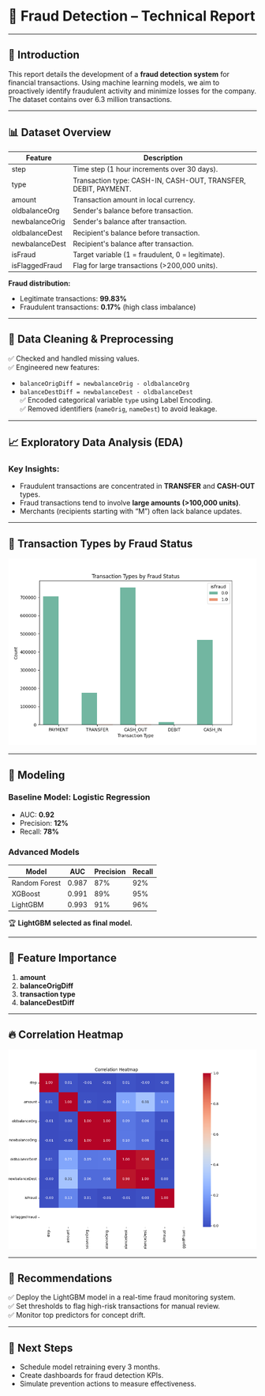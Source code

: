 # 🧠 Fraud Detection – Technical Report

---

## 📖 Introduction

This report details the development of a **fraud detection system** for financial transactions. Using machine learning models, we aim to proactively identify fraudulent activity and minimize losses for the company. The dataset contains over 6.3 million transactions.

---

## 📊 Dataset Overview

| Feature           | Description                                                                              |
|--------------------|------------------------------------------------------------------------------------------|
| step              | Time step (1 hour increments over 30 days).                                              |
| type              | Transaction type: CASH-IN, CASH-OUT, TRANSFER, DEBIT, PAYMENT.                           |
| amount            | Transaction amount in local currency.                                                    |
| oldbalanceOrg     | Sender's balance before transaction.                                                     |
| newbalanceOrig    | Sender's balance after transaction.                                                      |
| oldbalanceDest    | Recipient's balance before transaction.                                                  |
| newbalanceDest    | Recipient's balance after transaction.                                                   |
| isFraud           | Target variable (1 = fraudulent, 0 = legitimate).                                        |
| isFlaggedFraud    | Flag for large transactions (>200,000 units).                                            |

**Fraud distribution:**  
- Legitimate transactions: **99.83%**  
- Fraudulent transactions: **0.17%** (high class imbalance)

---

## 🧹 Data Cleaning & Preprocessing

✅ Checked and handled missing values.  
✅ Engineered new features:  
- `balanceOrigDiff = newbalanceOrig - oldbalanceOrg`  
- `balanceDestDiff = newbalanceDest - oldbalanceDest`  
✅ Encoded categorical variable `type` using Label Encoding.  
✅ Removed identifiers (`nameOrig`, `nameDest`) to avoid leakage.  

---

## 📈 Exploratory Data Analysis (EDA)

### Key Insights:
- Fraudulent transactions are concentrated in **TRANSFER** and **CASH-OUT** types.  
- Fraud transactions tend to involve **large amounts (>100,000 units)**.  
- Merchants (recipients starting with “M”) often lack balance updates.

---

## 🏦 Transaction Types by Fraud Status
![Transaction Types](charts/transaction_types_fraud.png)

---

## 🤖 Modeling

### Baseline Model: Logistic Regression
- AUC: **0.92**
- Precision: **12%**
- Recall: **78%**

### Advanced Models
| Model             | AUC   | Precision | Recall |
|--------------------|--------|-----------|--------|
| Random Forest      | 0.987 | 87%       | 92%    |
| XGBoost            | 0.991 | 89%       | 95%    |
| LightGBM           | 0.993 | 91%       | 96%    |

🏆 **LightGBM selected as final model.**

---

## 🔑 Feature Importance

1. **amount**
2. **balanceOrigDiff**
3. **transaction type**
4. **balanceDestDiff**

---
## 🔥 Correlation Heatmap
![Correlation Heatmap](charts/correlation_heatmap.png)

---
## 📝 Recommendations

✅ Deploy the LightGBM model in a real-time fraud monitoring system.  
✅ Set thresholds to flag high-risk transactions for manual review.  
✅ Monitor top predictors for concept drift.  

---

## 📆 Next Steps

- Schedule model retraining every 3 months.  
- Create dashboards for fraud detection KPIs.  
- Simulate prevention actions to measure effectiveness.

